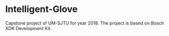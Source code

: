 # Intelligent-Glove
Capstone project of UM-SJTU for year 2018. The project is based on Bosch XDK Development Kit.
